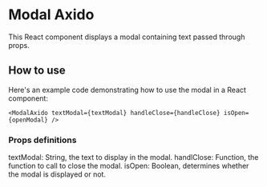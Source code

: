 # Modal Axido

This React component displays a modal containing text passed through props.

## How to use

Here's an example code demonstrating how to use the modal in a React component:

`<ModalAxido textModal={textModal} handleClose={handleClose} isOpen={openModal} />`

### Props definitions

textModal: String, the text to display in the modal.
handlClose: Function, the function to call to close the modal.
isOpen: Boolean, determines whether the modal is displayed or not.